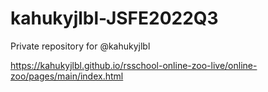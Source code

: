 # kahukyjlbl-JSFE2022Q3
Private repository for @kahukyjlbl

https://kahukyjlbl.github.io/rsschool-online-zoo-live/online-zoo/pages/main/index.html
